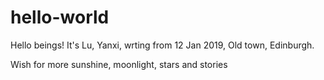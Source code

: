 # hello-world

Hello beings!
It's Lu, Yanxi, wrting from 12 Jan 2019, Old town, Edinburgh.

Wish for more sunshine, moonlight, stars and stories
